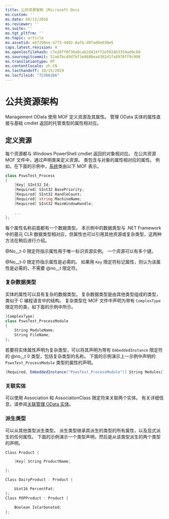 ```yaml
---
title: 公共资源架构 |Microsoft Docs
ms.custom: ''
ms.date: 09/13/2016
ms.reviewer: ''
ms.suite: ''
ms.tgt_pltfrm: ''
ms.topic: article
ms.assetid: e67298ee-a773-4402-8afb-d97ad0e030e5
caps.latest.revision: 4
ms.openlocfilehash: c7e20ff0f36e8cab2d414ff2e5924b3359ad9c60
ms.sourcegitcommit: 52a67bcd9d7bf3e8600ea4302d1fa8970ff9c998
ms.translationtype: MT
ms.contentlocale: zh-CN
ms.lasthandoff: 10/15/2019
ms.locfileid: "72366266"
---
```

# <a name="public-resource-schema"></a>公共资源架构

Management OData 使用 MOF 定义资源及其属性。 管理 OData 实体的属性直接与基础 cmdlet 返回的托管类型的属性相对应。

## <a name="defining-a-resource"></a>定义资源

每个资源都与 Windows PowerShell cmdlet 返回的对象相对应。 在公共资源 MOF 文件中，通过声明类来定义资源。 类包含与对象的属性相对应的属性。 例如，在下面的示例中，[系统](/dotnet/api/System.Diagnostics.Process)类由以下 MOF 表示。

```csharp
class PswsTest_Process
{
    [Key] SInt32 Id;
    [Required] SInt32 BasePriority;
    [Required] SInt32 HandleCount;
    [Required] string MachineName;
    [Required] SInt32 MainWindowHandle;

    ...
};
```

每个属性名称前面都有一个数据类型。 本示例中的数据类型与 .NET Framework 中的基元 CLR 数据类型相对应，但属性也可以引用其他资源或复杂类型，这两种方法在稍后进行介绍。

@No__t-0 限定符指示属性用于唯一标识资源实例。 一个资源可以有多个键。

@No__t-0 限定符指示属性是必需的。 如果用 `Key` 限定符标记属性，则认为该属性是必需的，不需要 @no__t 限定符。

### <a name="complex-data-types"></a>复杂数据类型

实体的属性可以具有复杂的数据类型。 复杂数据类型是由其他类型组成的类型，类似于 C 编程语言中的结构。 复杂类型在 MOF 文件中声明为带有 `ComplexType` 限定符的类，如下面的示例中所示。

```csharp
[ComplexType]
class PswsTest_ProcessModule
{
    String ModuleName;
    String FileName;
};
```

若要将实体属性声明为复杂类型，可以将其声明为带有 `EmbeddedInstance` 限定符的 @no__t 0 类型，包括复杂类型的名称。 下面的示例演示上一示例中声明的 `PswsTest_ProcessModule` 类型的属性的声明。

```csharp
[Required, EmbeddedInstance("PswsTest_ProcessModule")] String Modules[];
```

### <a name="associating-entities"></a>关联实体

可以使用 Association 和 AssociationClass 限定符来关联两个实体。 有关详细信息，请参阅[关联管理 OData 实体](./associating-management-odata-entities.md)。

### <a name="derived-types"></a>派生类型

可以从其他类型派生类型。 派生类型继承其派生的类型的所有属性，以及显式派生的任何属性。 下面的示例演示一个类型声明，然后是从该类型派生的两个类型的声明。

```csharp
Class Product {

    [Key] String ProductName;

};

Class DairyProduct : Product {

    Uint16 PercentFat;
};
Class POPProduct : Product {

    Boolean IsCarbonated;
};
```